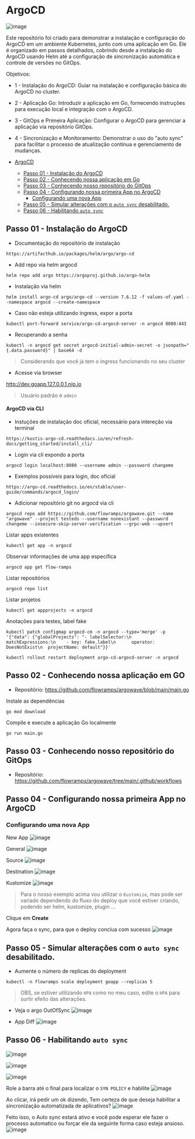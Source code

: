 # ArgoCD
![image](https://github.com/user-attachments/assets/43560fb5-739e-46ba-8b79-dcdb77dd9580)


Este repositório foi criado para demonstrar a instalação e configuração do ArgoCD em um ambiente Kubernetes, junto com uma aplicação em Go. Ele é organizado em passos detalhados, cobrindo desde a instalação do ArgoCD usando Helm até a configuração de sincronização automática e controle de versões no GitOps.

Objetivos:
- 1 - Instalação do ArgoCD: Guiar na instalação e configuração básica do ArgoCD no cluster.
- 2 - Aplicação Go: Introduzir a aplicação em Go, fornecendo instruções para execução local e integração com o ArgoCD.
- 3 - GitOps e Primeira Aplicação: Configurar o ArgoCD para gerenciar a aplicação via repositório GitOps.
- 4 - Sincronização e Monitoramento: Demonstrar o uso do "auto sync" para facilitar o processo de atualização contínua e gerenciamento de mudanças.




- [ArgoCD](#argocd)
  - [Passo 01 - Instalação do ArgoCD](#passo-01---instalação-do-argocd)
  - [Passo 02 - Conhecendo nossa aplicação em Go](#passo-02---conhecendo-nossa-aplicação-em-go)
  - [Passo 03 - Conhecendo nosso repositório do GitOps](#passo-03---conhecendo-nosso-repositório-do-gitops)
  - [Passo 04 - Configurando nossa primeira App no ArgoCD](#passo-04---configurando-nossa-primeira-app-no-argocd)
    - [Configurando uma nova App](#configurando-uma-nova-app)
  - [Passo 05 - Simular alterações com o `auto sync` desabilitado.](#passo-05---simular-alterações-com-o-auto-sync-desabilitado)
  - [Passo 06 - Habilitando `auto sync`](#passo-06---habilitando-auto-sync)




## Passo 01 - Instalação do ArgoCD

- Documentação do repositório de instalação
```
https://artifacthub.io/packages/helm/argo/argo-cd
```

- Add repo via helm argocd
```
helm repo add argo https://argoproj.github.io/argo-helm
```

- Instalação via helm

```
helm install argo-cd argo/argo-cd --version 7.6.12 -f values-of.yaml --namespace argocd --create-namespace
```

- Caso não esteja utilizando ingress, expor a porta
```
kubectl port-forward service/argo-cd-argocd-server -n argocd 8080:443
```

- Recuperando a senha
```
kubectl -n argocd get secret argocd-initial-admin-secret -o jsonpath="{.data.password}" | base64 -d
```

> Considerando que você já tem o ingress funcionando no seu cluster

- Acesse via browser

http://dev.goapp.127.0.0.1.nip.io

> Usuário padrão é `admin`

#### ArgoCD via CLI

- Instuções de instalação doc oficial, necessário para intereção via terminal
```
https://kostis-argo-cd.readthedocs.io/en/refresh-docs/getting_started/install_cli/
```
- Login via cli expondo a porta
```
argocd login localhost:8080 --username admin --password changeme
```

- Exemplos possiveis para login, doc oficial
```
https://argo-cd.readthedocs.io/en/stable/user-guide/commands/argocd_login/
```

- Adicionar repositório git no argocd via cli
```
argocd repo add https://github.com/flowramps/argowave.git --name "argowave" --project testeds --username nonexistant --password changeme --insecure-skip-server-verification --grpc-web --upsert
```

Listar apps existentes
```
kubectl get app -n argocd
```
Observar informações de uma app especifica 
```
argocd app get flow-ramps
```

Listar repositórios 
```
argocd repo list
```

Listar projetos 
```
kubectl get appprojects -n argocd 
```


Anotações para testes, label fake
```
kubectl patch configmap argocd-cm -n argocd --type='merge' -p '{"data": {"globalProjects": "- labelSelector:\n    matchExpressions:\n    - key: fake.label\n      operator: DoesNotExist\n  projectName: default"}}'
```
```
kubectl rollout restart deployment argo-cd-argocd-server -n argocd
```

## Passo 02 - Conhecendo nossa aplicação em GO

- Repositório: https://github.com/flowramps/argowave/blob/main/main.go

Instale as dependências
```
go mod download
```

Compile e execute a aplicação Go localmente
```
go run main.go
```

## Passo 03 - Conhecendo nosso repositório do GitOps

- Repositório: https://github.com/flowramps/argowave/tree/main/.github/workflows

## Passo 04 - Configurando nossa primeira App no ArgoCD

### Configurando uma nova App

New App
![image](https://github.com/user-attachments/assets/da3b8c98-df4f-4749-8f80-134e5406e265)


General
![image](https://github.com/user-attachments/assets/7b6f4ad8-664f-48b7-b857-6edb4c32344b)


Source
![image](https://github.com/user-attachments/assets/d4cca8fc-bf48-4e06-ad0b-36d68d7338fe)


Destination
![image](https://github.com/user-attachments/assets/bb4f40a6-7453-4ada-89cc-377802956524)


Kustomize
![image](https://github.com/user-attachments/assets/1d0a8574-42fe-48cf-bdbc-b704e74f6083)

> Para o nosso exemplo acima vou utilizar o `Kustomize`, mas pode ser variado dependendo do fluxo do deploy que você estiver criando, podendo ser helm, kustomize, plugin ...

Clique em **Create**

Agora faça o sync, para que o deploy conclua com sucesso 
![image](https://github.com/user-attachments/assets/a8bfa874-1bb1-4d2c-ada3-3e8c55f9e5d8)



## Passo 05 - Simular alterações com o `auto sync` desabilitado.

- Aumente o número de replicas do deployment

```
kubectl -n flowramps scale deployment goapp --replicas 5
```
> OBS, se estiver utilizando `HPA` como no meu caso, edite o `HPA` para surtir efeito das alterações.



- Veja o argo OutOfSync
![image](https://github.com/user-attachments/assets/bd80aa2c-f349-4702-b361-7ae84d425b54)


- App Diff
![image](https://github.com/user-attachments/assets/0417ade8-adaa-4324-9495-08994e1461ae)


## Passo 06 - Habilitando `auto sync`

![image](https://github.com/user-attachments/assets/6ed45db3-948f-4876-9bac-d67675853230)


![image](https://github.com/user-attachments/assets/580df01d-a635-4a91-bfc1-abbf42ece7b1)


![image](https://github.com/user-attachments/assets/32046485-fefa-453e-be61-3a6dbf5b763f)

Role a barra até o final para localizar o `SYN POLICY` e habilite
![image](https://github.com/user-attachments/assets/e8494bf0-f08f-40b9-89e9-8fdf2d6b1365)

Ao clicar, irá pedir um ok dizendo, Tem certeza de que deseja habilitar a sincronização automatizada de aplicativos?
![image](https://github.com/user-attachments/assets/ca88d5e5-53d3-41e6-9fa4-1b193685e42e)


Feito isso, o Auto sync estará ativo e você pode esperar ele fazer o processo automatico ou forçar ele da seguinte forma caso esteja ansioso.
![image](https://github.com/user-attachments/assets/c62e08f3-c63e-4c4c-92f0-dd3431041153)










